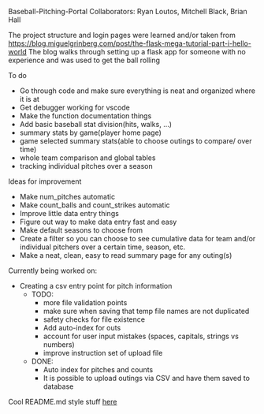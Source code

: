 Baseball-Pitching-Portal
Collaborators: Ryan Loutos, Mitchell Black, Brian Hall

The project structure and login pages were learned and/or taken from 
https://blog.miguelgrinberg.com/post/the-flask-mega-tutorial-part-i-hello-world
The blog walks through setting up a flask app for someone with no experience and was used 
to get the ball rolling

To do
- Go through code and make sure everything is neat and organized where it is at
- Get debugger working for vscode
- Make the function documentation things
- Add basic baseball stat division(hits, walks, ...)
- summary stats by game(player home page)
- game selected summary stats(able to choose outings to compare/ over time)
- whole team comparison and global tables
- tracking individual pitches over a season


Ideas for improvement
- Make num_pitches automatic
- Make count_balls and count_strikes automatic
- Improve little data entry things
- Figure out way to make data entry fast and easy
- Make default seasons to choose from
- Create a filter so you can choose to see cumulative data for team and/or individual pitchers over a certain time, season, etc.
- Make a neat, clean, easy to read summary page for any outing(s)

Currently being worked on:
- Creating a csv entry point for pitch information
  - TODO:
    - more file validation points
    - make sure when saving that temp file names are not duplicated
    - safety checks for file existence
    - Add auto-index for outs
    - account for user input mistakes (spaces, capitals, strings vs numbers)
    - improve instruction set of upload file
  - DONE:
    - Auto index for pitches and counts
    - It is possible to upload outings via CSV and have them saved to database



Cool README.md style stuff [here](https://help.github.com/en/github/writing-on-github/basic-writing-and-formatting-syntax)